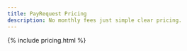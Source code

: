 ```yaml
---
title: PayRequest Pricing
description: No monthly fees just simple clear pricing.
---
```


{% include pricing.html %}